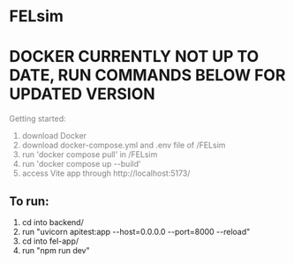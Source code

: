 # FELsim


# DOCKER CURRENTLY NOT UP TO DATE, RUN COMMANDS BELOW FOR UPDATED VERSION
<span style="color: gray;">
Getting started:

1. download Docker
2. download docker-compose.yml and .env file of /FELsim
3. run 'docker compose pull' in /FELsim 
4. run 'docker compose up --build'
5. access Vite app through http://localhost:5173/
</span>

## To run:

1. cd into backend/
2. run "uvicorn apitest:app --host=0.0.0.0 --port=8000 --reload"
3. cd into fel-app/
4. run "npm run dev"
